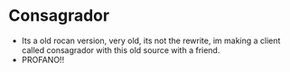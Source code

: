 # Consagrador
- Its a old rocan version, very old, its not the rewrite, im making a client called consagrador with this old source with a friend.
- PROFANO!!

